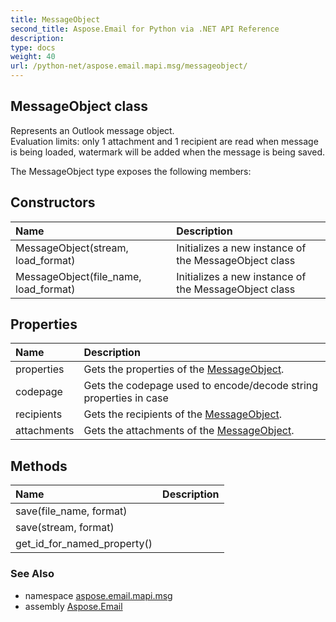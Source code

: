 ```yaml
---
title: MessageObject
second_title: Aspose.Email for Python via .NET API Reference
description: 
type: docs
weight: 40
url: /python-net/aspose.email.mapi.msg/messageobject/
---
```


## MessageObject class

Represents an Outlook message object.<br/>            Evaluation limits: only 1 attachment and 1 recipient are read when message is being loaded, watermark will be added when the message is being saved.

The MessageObject type exposes the following members:
## Constructors
| Name | Description |
| :- | :- |
|MessageObject(stream, load_format)|Initializes a new instance of the MessageObject class|
|MessageObject(file_name, load_format)|Initializes a new instance of the MessageObject class|
## Properties
| Name | Description |
| :- | :- |
|properties|Gets the properties of the [MessageObject](/python-net/aspose.email.mapi.msg/messageobject/).|
|codepage|Gets the codepage used to encode/decode string properties in case|
|recipients|Gets the recipients of the [MessageObject](/python-net/aspose.email.mapi.msg/messageobject/).|
|attachments|Gets the attachments of the [MessageObject](/python-net/aspose.email.mapi.msg/messageobject/).|
## Methods
| Name | Description |
| :- | :- |
|save(file_name, format)|  |
|save(stream, format)|  |
|get_id_for_named_property()|  |

### See Also

* namespace [aspose.email.mapi.msg](/python-net/aspose.email.mapi.msg/)
* assembly [Aspose.Email](/python-net/)

